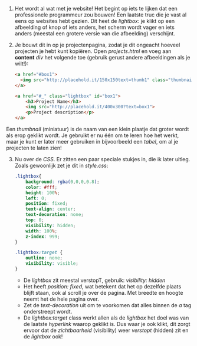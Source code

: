 1. Het wordt al wat met je website! Het begint op iets te lijken dat een professionele programmeur zou bouwen! Een laatste truc die je vast al eens op websites hebt gezien. Dit heet de *lightbox*: je klikt op een afbeelding of knop of iets anders, het scherm wordt vager en iets anders (meestal een grotere versie van die afbeelding) verschijnt.

2. Je bouwt dit in op je projectenpagina, zodat je dit ongeacht hoeveel projecten je hebt kunt kopiëren. Open *projects.html* en voeg aan **content** *div* het volgende toe (gebruik gerust andere afbeeldingen als je wilt!):
    ```html
    <a href="#box1">
      <img src="http://placehold.it/150x150text=thumb1" class="thumbnail">
    </a>

    <a href="#_" class="lightbox" id="box1">
        <h3>Project Name</h3>
        <img src="http://placehold.it/400x300?text=box1">
        <p>Project description</p>
    </a>
    ```
  Een *thumbnail* (miniatuur) is de naam van een klein plaatje dat groter wordt als erop geklikt wordt. Je gebruikt er nu één om te leren hoe het werkt, maar je kunt er later meer gebruiken in bijvoorbeeld een *tabel*, om al je projecten te laten zien!

3. Nu over de *CSS*. Er zitten een paar speciale stukjes in, die ik later uitleg. Zoals gewoonlijk zet je dit in *style.css*:

    ```css
    .lightbox{
        background: rgba(0,0,0,0.8);
        color: #fff;
        height: 100%;
        left: 0;
        position: fixed;
        text-align: center;
        text-decoration: none;
        top: 0;
        visibility: hidden;
        width: 100%;
        z-index: 999;
    }

    .lightbox:target {
        outline: none;
        visibility: visible;
    }
    ```
    * De *lightbox* zit meestal verstopT, gebruik: *visibility: hidden*
    * Het heeft *position: fixed*, wat betekent dat het op dezelfde plaats blijft staan, ook al scroll je over de pagina. Met breedte en hoogte neemt het de hele pagina over.
    * Zet de *text-decoration* uit om te voorkomen dat alles binnen de *a* tag onderstreept wordt.
    * De *lightbox:target* class werkt allen als de *lightbox* het doel was van de laatste *hyperlink* waarop geklikt is. Dus waar je ook klikt, dit zorgt ervoor dat de *zichtbaarheid* (visibility) weer *verstopt* (hidden) zit en de *lightbox* ook!
